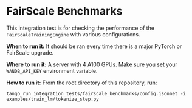 # FairScale Benchmarks

This integration test is for checking the performance of the `FairScaleTrainingEngine` with various configurations.

**When to run it:** It should be ran every time there is a major PyTorch or FairScale upgrade.

**Where to run it:** A server with 4 A100 GPUs. Make sure you set your `WANDB_API_KEY` environment variable.

**How to run it:** From the root directory of this repository, run:
```
tango run integration_tests/fairscale_benchmarks/config.jsonnet -i examples/train_lm/tokenize_step.py
```
